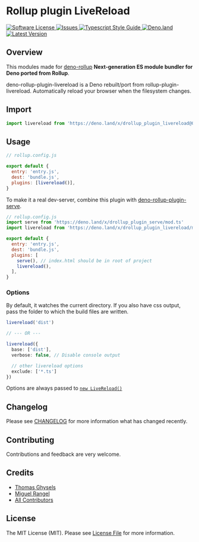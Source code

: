 # Rollup plugin LiveReload

<a href="LICENSE">
  <img src="https://img.shields.io/badge/license-MIT-brightgreen.svg" alt="Software License" />
</a>
<a href="https://github.com/denyncrawford/deno-rollup-plugin-livereload/issues">
  <img src="https://img.shields.io/github/issues/denyncrawford/deno-rollup-plugin-livereload.svg" alt="Issues" />
</a>
<a href="https://github.com/standard/ts-standard/">
  <img src="https://img.shields.io/badge/code%20style-standard-brightgreen.svg" alt="Typescript Style Guide" />
</a>
<a href="https://deno.land/x/drollup_plugin_livereload">
  <img src="https://img.shields.io/badge/deno-^1.8.1-informational.svg?style=flat-squar" alt="Deno.land" />
</a>
<a href="https://github.com/denyncrawford/deno-rollup-plugin-livereload/releases">
  <img src="https://img.shields.io/github/release/denyncrawford/deno-rollup-plugin-livereload.svg" alt="Latest Version" />
</a>

## Overview

This modules made for [deno-rollup](https://github.com/cmorten/deno-rollup) **Next-generation ES module bundler for Deno ported from Rollup**.

deno-rollup-plugin-livereload is a Deno rebuilt/port from rollup-plugin-livereload. Automatically reload your browser when the filesystem changes.

## Import

```typescript
import livereload from 'https://deno.land/x/drollup_plugin_livereload@0.1.0/mod.ts'
```

## Usage

```js
// rollup.config.js

export default {
  entry: 'entry.js',
  dest: 'bundle.js',
  plugins: [livereload()],
}
```

To make it a real dev-server, combine this plugin with [deno-rollup-plugin-serve].

```js
// rollup.config.js
import serve from 'https://deno.land/x/drollup_plugin_serve/mod.ts'
import livereload from 'https://deno.land/x/drollup_plugin_livereload/mod.ts'

export default {
  entry: 'entry.js',
  dest: 'bundle.js',
  plugins: [
    serve(), // index.html should be in root of project
    livereload(),
  ],
}
```

### Options

By default, it watches the current directory. If you also have css output, pass the folder to which the build files are written.

```typescript
livereload('dist')

// --- OR ---

livereload({
  base: ['dist'],
  verbose: false, // Disable console output

  // other livereload options
  exclude: ['*.ts']
})
```

Options are always passed to [`new LiveReload()`][deno-livereload]

## Changelog

Please see [CHANGELOG](CHANGELOG.md) for more information what has changed recently.

## Contributing

Contributions and feedback are very welcome.

## Credits

- [Thomas Ghysels](https://github.com/thgh)
- [Miguel Rangel](https://github.com/denyncrawford)
- [All Contributors][link-contributors]

## License

The MIT License (MIT). Please see [License File](LICENSE) for more information.

[link-author]: https://github.com/thgh
[link-contributors]: ../../contributors
[deno-livereload]: https://deno.land/x/livereload
[deno-rollup-plugin-serve]: https://deno.land/x/drollup_plugin_serve